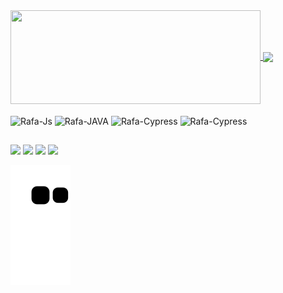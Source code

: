  <div>
  <a href="https://github.com/Rafael-Braz">
  <img align="center" width="400" height="150" src="https://github-readme-stats.vercel.app/api?username=Rafael-Braz&show_icons=true&theme=radical&include_all_commits=true&count_private=true$border_radius=true"/>
  </a>
    <a href="https://github.com/Rafael-Braz">
  <img align="center"width="450" src="https://github-readme-stats.vercel.app/api/top-langs/?username=Rafael-Braz&layout=compact&langs_count=7&theme=radical"/>
    </a>
</div>
 
<div style="display: inline_block" ><br>
  <img align="center" alt="Rafa-Js" height="40" width="100" src="https://img.shields.io/badge/JavaScript-F7DF1E?style=for-the-badge&logo=javascript&logoColor=black">
   <img align="center" alt="Rafa-JAVA" height="40" width="100" src="https://img.shields.io/badge/Java-ED8B00?style=for-the-badge&logo=java&logoColor=white">
  <img align="center" alt="Rafa-Cypress" height="40" width="100" src="https://automationpanda.files.wordpress.com/2018/07/cypress-io-logo-social-share-e1532238308348.png?w=620">
  <img align="center" alt="Rafa-Cypress" height="40" width="100" src="https://automationpanda.files.wordpress.com/2017/10/cucumber.png?w=620">
</div>
  
  ##
 
<div> 
  <a href="https://www.linkedin.com/in/rafael-braz" target="_blank"><img src="https://img.shields.io/badge/-LinkedIn-%230077B5?style=for-the-badge&logo=linkedin&logoColor=white" target="_blank"></a> 
  <a href = "mailto:rafabraz13@gmail.com"><img src="https://img.shields.io/badge/-Gmail-%23333?style=for-the-badge&logo=gmail&logoColor=white" target="_blank"></a>
   <a href="https://www.instagram.com/rafa.braz" target="_blank"><img src="https://img.shields.io/badge/-Instagram-%23E4405F?style=for-the-badge&logo=instagram&logoColor=white" target="_blank"></a>
   <a href="https://steamcommunity.com/id/RafaelBraz/" target="_blank"><img src="https://img.shields.io/badge/Steam-000000?style=for-the-badge&logo=steam&logoColor=white" target="_blank"></a>
  
  </div>
   
 
  ![Snake animation](https://github.com/rafaballerini/rafaballerini/blob/output/github-contribution-grid-snake.svg)
 
</div>

